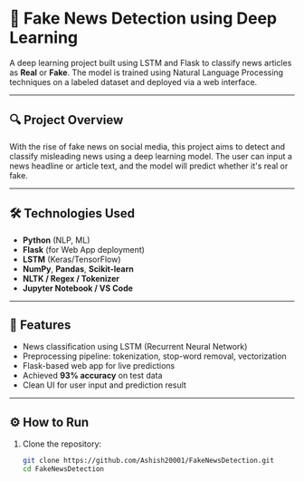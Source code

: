 # 📰 Fake News Detection using Deep Learning

A deep learning project built using LSTM and Flask to classify news articles as **Real** or **Fake**. The model is trained using Natural Language Processing techniques on a labeled dataset and deployed via a web interface.

---

## 🔍 Project Overview

With the rise of fake news on social media, this project aims to detect and classify misleading news using a deep learning model. The user can input a news headline or article text, and the model will predict whether it's real or fake.

---

## 🛠️ Technologies Used

- **Python** (NLP, ML)
- **Flask** (for Web App deployment)
- **LSTM** (Keras/TensorFlow)
- **NumPy**, **Pandas**, **Scikit-learn**
- **NLTK / Regex / Tokenizer**
- **Jupyter Notebook / VS Code**

---

## 📌 Features

- News classification using LSTM (Recurrent Neural Network)
- Preprocessing pipeline: tokenization, stop-word removal, vectorization
- Flask-based web app for live predictions
- Achieved **93% accuracy** on test data
- Clean UI for user input and prediction result

---

## ⚙️ How to Run

1. Clone the repository:
   ```bash
   git clone https://github.com/Ashish20001/FakeNewsDetection.git
   cd FakeNewsDetection
